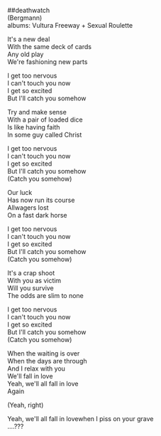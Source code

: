 ##deathwatch  
(Bergmann)  
albums: Vultura Freeway + Sexual Roulette  
  
It's a new deal  
With the same deck of cards  
Any old play  
We're fashioning new parts  
  
I get too nervous  
I can't touch you now  
I get so excited  
But I'll catch you somehow  
  
Try and make sense  
With a pair of loaded dice  
Is like having faith  
In some guy called Christ  
  
I get too nervous  
I can't touch you now  
I get so excited  
But I'll catch you somehow  
(Catch you somehow)  
  
Our luck  
Has now run its course  
Allwagers lost  
On a fast dark horse  
  
I get too nervous  
I can't touch you now  
I get so excited  
But I'll catch you somehow  
(Catch you somehow)  
  
It's a crap shoot  
With you as victim  
Will you survive  
The odds are slim to none  
  
I get too nervous  
I can't touch you now  
I get so excited  
But I'll catch you somehow  
(Catch you somehow)  
  
When the waiting is over  
When the days are through  
And I relax with you  
We'll fall in love  
Yeah, we'll all fall in love  
Again  
  
(Yeah, right)  
  
Yeah, we'll all fall in lovewhen I piss on your grave  
....???  
